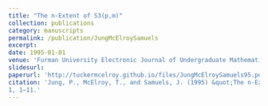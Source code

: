 ```yaml
---
title: "The n-Extent of S3(p,m)"
collection: publications
category: manuscripts
permalink: /publication/JungMcElroySamuels
excerpt: 
date: 1995-01-01
venue: 'Furman University Electronic Journal of Undergraduate Mathematics'
slidesurl: 
paperurl: 'http://tuckermcelroy.github.io/files/JungMcElroySamuels95.pdf'
citation: 'Jung, P., McElroy, T., and Samuels, J. (1995) &quot;The n-Extent of S3(p, m).&quot; <i>Furman University Electronic Journal of Undergraduate Mathematics</i>.
1, 1–11.'
---
```

